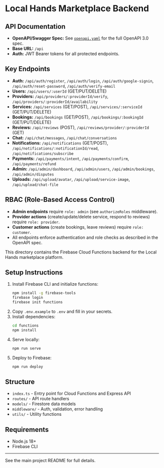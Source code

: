 # Local Hands Marketplace Backend

## API Documentation
- **OpenAPI/Swagger Spec:** See [`openapi.yaml`](./openapi.yaml) for the full OpenAPI 3.0 spec.
- **Base URL:** `/api`
- **Auth:** JWT Bearer tokens for all protected endpoints.

## Key Endpoints
- **Auth:** `/api/auth/register`, `/api/auth/login`, `/api/auth/google-signin`, `/api/auth/reset-password`, `/api/auth/verify-email`
- **Users:** `/api/users/:userId` (GET/PUT/DELETE)
- **Providers:** `/api/providers/:providerId/verify`, `/api/providers/:providerId/availability`
- **Services:** `/api/services` (GET/POST), `/api/services/:serviceId` (GET/PUT/DELETE)
- **Bookings:** `/api/bookings` (GET/POST), `/api/bookings/:bookingId` (GET/PUT/DELETE)
- **Reviews:** `/api/reviews` (POST), `/api/reviews/provider/:providerId` (GET)
- **Chat:** `/api/chat/messages`, `/api/chat/conversations`
- **Notifications:** `/api/notifications` (GET/POST), `/api/notifications/:notificationId/read`, `/api/notifications/subscribe`
- **Payments:** `/api/payments/intent`, `/api/payments/confirm`, `/api/payments/refund`
- **Admin:** `/api/admin/dashboard`, `/api/admin/users`, `/api/admin/bookings`, `/api/admin/disputes`
- **Uploads:** `/api/upload/avatar`, `/api/upload/service-image`, `/api/upload/chat-file`

## RBAC (Role-Based Access Control)
- **Admin endpoints** require `role: admin` (see `authorizeRoles` middleware).
- **Provider actions** (create/update/delete service, respond to reviews) require `role: provider`.
- **Customer actions** (create bookings, leave reviews) require `role: customer`.
- All endpoints enforce authentication and role checks as described in the OpenAPI spec.

This directory contains the Firebase Cloud Functions backend for the Local Hands marketplace platform.

## Setup Instructions

1. Install Firebase CLI and initialize functions:
   ```bash
   npm install -g firebase-tools
   firebase login
   firebase init functions
   ```
2. Copy `.env.example` to `.env` and fill in your secrets.
3. Install dependencies:
   ```bash
   cd functions
   npm install
   ```
4. Serve locally:
   ```bash
   npm run serve
   ```
5. Deploy to Firebase:
   ```bash
   npm run deploy
   ```

## Structure
- `index.ts` - Entry point for Cloud Functions and Express API
- `routes/` - API route handlers
- `models/` - Firestore data models
- `middleware/` - Auth, validation, error handling
- `utils/` - Utility functions

## Requirements
- Node.js 18+
- Firebase CLI

---

See the main project README for full details.
